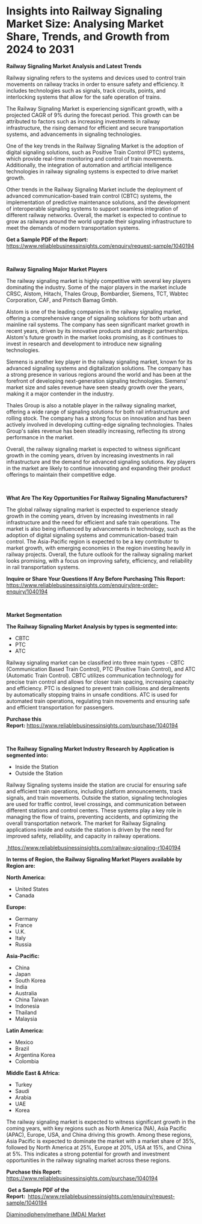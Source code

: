 <p><h1>Insights into Railway Signaling Market Size: Analysing Market Share, Trends, and Growth from 2024 to 2031</h1></p><p><strong>Railway Signaling Market Analysis and Latest Trends</strong></p>
<p><p>Railway signaling refers to the systems and devices used to control train movements on railway tracks in order to ensure safety and efficiency. It includes technologies such as signals, track circuits, points, and interlocking systems that allow for the safe operation of trains.</p><p>The Railway Signaling Market is experiencing significant growth, with a projected CAGR of 9% during the forecast period. This growth can be attributed to factors such as increasing investments in railway infrastructure, the rising demand for efficient and secure transportation systems, and advancements in signaling technologies.</p><p>One of the key trends in the Railway Signaling Market is the adoption of digital signaling solutions, such as Positive Train Control (PTC) systems, which provide real-time monitoring and control of train movements. Additionally, the integration of automation and artificial intelligence technologies in railway signaling systems is expected to drive market growth.</p><p>Other trends in the Railway Signaling Market include the deployment of advanced communication-based train control (CBTC) systems, the implementation of predictive maintenance solutions, and the development of interoperable signaling systems to support seamless integration of different railway networks. Overall, the market is expected to continue to grow as railways around the world upgrade their signaling infrastructure to meet the demands of modern transportation systems.</p></p>
<p><strong>Get a Sample PDF of the Report:&nbsp;</strong> <a href="https://www.reliablebusinessinsights.com/enquiry/request-sample/1040194">https://www.reliablebusinessinsights.com/enquiry/request-sample/1040194</a></p>
<p>&nbsp;</p>
<p><strong>Railway Signaling Major Market Players</strong></p>
<p><p>The railway signaling market is highly competitive with several key players dominating the industry. Some of the major players in the market include CRSC, Alstom, Hitachi, Thales Group, Bombardier, Siemens, TCT, Wabtec Corporation, CAF, and Pintsch Bamag Gmbh.</p><p>Alstom is one of the leading companies in the railway signaling market, offering a comprehensive range of signaling solutions for both urban and mainline rail systems. The company has seen significant market growth in recent years, driven by its innovative products and strategic partnerships. Alstom's future growth in the market looks promising, as it continues to invest in research and development to introduce new signaling technologies.</p><p>Siemens is another key player in the railway signaling market, known for its advanced signaling systems and digitalization solutions. The company has a strong presence in various regions around the world and has been at the forefront of developing next-generation signaling technologies. Siemens' market size and sales revenue have seen steady growth over the years, making it a major contender in the industry.</p><p>Thales Group is also a notable player in the railway signaling market, offering a wide range of signaling solutions for both rail infrastructure and rolling stock. The company has a strong focus on innovation and has been actively involved in developing cutting-edge signaling technologies. Thales Group's sales revenue has been steadily increasing, reflecting its strong performance in the market.</p><p>Overall, the railway signaling market is expected to witness significant growth in the coming years, driven by increasing investments in rail infrastructure and the demand for advanced signaling solutions. Key players in the market are likely to continue innovating and expanding their product offerings to maintain their competitive edge.</p></p>
<p>&nbsp;</p>
<p><strong>What Are The Key Opportunities For Railway Signaling Manufacturers?</strong></p>
<p><p>The global railway signaling market is expected to experience steady growth in the coming years, driven by increasing investments in rail infrastructure and the need for efficient and safe train operations. The market is also being influenced by advancements in technology, such as the adoption of digital signaling systems and communication-based train control. The Asia-Pacific region is expected to be a key contributor to market growth, with emerging economies in the region investing heavily in railway projects. Overall, the future outlook for the railway signaling market looks promising, with a focus on improving safety, efficiency, and reliability in rail transportation systems.</p></p>
<p><strong>Inquire or Share Your Questions If Any Before Purchasing This Report:</strong> <a href="https://www.reliablebusinessinsights.com/enquiry/pre-order-enquiry/1040194">https://www.reliablebusinessinsights.com/enquiry/pre-order-enquiry/1040194</a></p>
<p>&nbsp;</p>
<p><strong>Market Segmentation</strong></p>
<p><strong>The Railway Signaling Market Analysis by types is segmented into:</strong></p>
<p><ul><li>CBTC</li><li>PTC</li><li>ATC</li></ul></p>
<p><p>Railway signaling market can be classified into three main types - CBTC (Communication Based Train Control), PTC (Positive Train Control), and ATC (Automatic Train Control). CBTC utilizes communication technology for precise train control and allows for closer train spacing, increasing capacity and efficiency. PTC is designed to prevent train collisions and derailments by automatically stopping trains in unsafe conditions. ATC is used for automated train operations, regulating train movements and ensuring safe and efficient transportation for passengers.</p></p>
<p><strong>Purchase this Report:&nbsp;</strong><a href="https://www.reliablebusinessinsights.com/purchase/1040194">https://www.reliablebusinessinsights.com/purchase/1040194</a></p>
<p>&nbsp;</p>
<p><strong>The Railway Signaling Market Industry Research by Application is segmented into:</strong></p>
<p><ul><li>Inside the Station</li><li>Outside the Station</li></ul></p>
<p><p>Railway Signaling systems inside the station are crucial for ensuring safe and efficient train operations, including platform announcements, track signals, and train movements. Outside the station, signaling technologies are used for traffic control, level crossings, and communication between different stations and control centers. These systems play a key role in managing the flow of trains, preventing accidents, and optimizing the overall transportation network. The market for Railway Signaling applications inside and outside the station is driven by the need for improved safety, reliability, and capacity in railway operations.</p></p>
<p><a href="https://www.reliablebusinessinsights.com/railway-signaling-r1040194">&nbsp;https://www.reliablebusinessinsights.com/railway-signaling-r1040194</a></p>
<p><strong>In terms of Region, the Railway Signaling Market Players available by Region are:</strong></p>
<p>
    <p> <strong> North America: </strong>
        <ul>
            <li>United States</li>
            <li>Canada</li>
        </ul>
        </p> 
    <p> <strong> Europe: </strong>
        <ul>
            <li>Germany</li>
            <li>France</li>
            <li>U.K.</li>
            <li>Italy</li>
            <li>Russia</li>
        </ul>
        </p> 
    <p> <strong> Asia-Pacific: </strong>
        <ul>
            <li>China</li>
            <li>Japan</li>
            <li>South Korea</li>
            <li>India</li>
            <li>Australia</li>
            <li>China Taiwan</li>
            <li>Indonesia</li>
            <li>Thailand</li>
            <li>Malaysia</li>
        </ul>
        </p> 
    <p> <strong> Latin America: </strong>
        <ul>
            <li>Mexico</li>
            <li>Brazil</li>
            <li>Argentina Korea</li>
            <li>Colombia</li>
        </ul>
        </p> 
    <p> <strong> Middle East & Africa: </strong>
        <ul>
            <li>Turkey</li>
            <li>Saudi</li>
            <li>Arabia</li>
            <li>UAE</li>
            <li>Korea</li>
        </ul>
    </p>
    </p>
<p><p>The railway signaling market is expected to witness significant growth in the coming years, with key regions such as North America (NA), Asia Pacific (APAC), Europe, USA, and China driving this growth. Among these regions, Asia Pacific is expected to dominate the market with a market share of 35%, followed by North America at 25%, Europe at 20%, USA at 15%, and China at 5%. This indicates a strong potential for growth and investment opportunities in the railway signaling market across these regions.</p></p>
<p><strong>Purchase this Report: </strong><a href="https://www.reliablebusinessinsights.com/purchase/1040194">https://www.reliablebusinessinsights.com/purchase/1040194</a></p>
<p>&nbsp;<strong>Get a Sample PDF of the Report:&nbsp;&nbsp;</strong><a href="https://www.reliablebusinessinsights.com/enquiry/request-sample/1040194">https://www.reliablebusinessinsights.com/enquiry/request-sample/1040194</a></p>
<p><strong></strong></p>
<p><p><a href="https://github.com/markmellon1/Market-Research-Report-List-1/blob/main/diaminodiphenylmethane-mda-market.md">Diaminodiphenylmethane (MDA) Market</a></p></p>